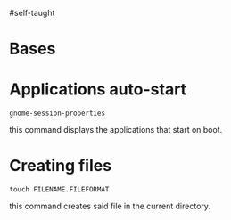 #self-taught 
# Bases


# Applications auto-start
```
gnome-session-properties
```
this command displays the applications that start on boot.
# Creating files
```
touch FILENAME.FILEFORMAT
```
this command creates said file in the current directory.